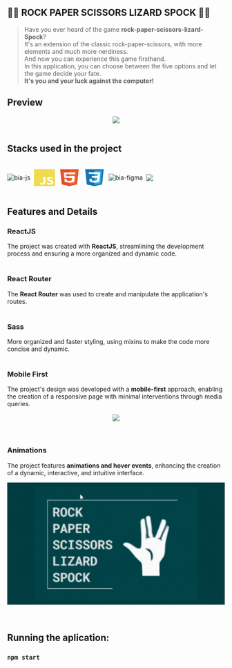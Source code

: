 ## 🖖🏼 ROCK PAPER SCISSORS LIZARD SPOCK 🖖🏼
>Have you ever heard of the game **rock-paper-scissors-lizard-Spock**? <br>It's an extension of the classic rock-paper-scissors, with more elements and much more nerdiness. <br>And now you can experience this game firsthand. <br>In this application, you can choose between the five options and let the game decide your fate. <br>**It's you and your luck against the computer!**<br>

## Preview
<div align="center">
  <img align="center" src="public/preview.gif" width="700px">
</div> <br>

## Stacks used in the project
<div style="display: inline_block"><br>
  <img align="center" alt="bia-js" height="40" width="50" src="https://www.vectorlogo.zone/logos/reactjs/reactjs-icon.svg">
  <img>
  <img align="center" alt="bia-js" height="40" width="50" src="https://raw.githubusercontent.com/devicons/devicon/master/icons/javascript/javascript-plain.svg">
  <img>
  <img align="center" alt="bia-HTML" height="40" width="50" src="https://raw.githubusercontent.com/devicons/devicon/master/icons/html5/html5-original.svg">
  <img>
  <img align="center" alt="bia-CSS" height="40" width="50" src="https://raw.githubusercontent.com/devicons/devicon/master/icons/css3/css3-original.svg">
  <img>
  <img align="center" width="40" height="40" src="https://www.vectorlogo.zone/logos/figma/figma-icon.svg" alt="bia-figma"/>
  <img>
  <img align="center" src="https://www.vectorlogo.zone/logos/sass-lang/sass-lang-icon.svg" height="50"/>
</div>
<br>

## Features and Details


### ReactJS
The project was created with **ReactJS**, streamlining the development process and ensuring a more organized and dynamic code.<br><br>

### React Router
The **React Router** was used to create and manipulate the application's routes.<br><br>

### Sass 
More organized and faster styling, using mixins to make the code more concise and dynamic.<br><br>

### Mobile First
The project's design was developed with a **mobile-first** approach, enabling the creation of a responsive page with minimal interventions through media queries.

<div align="center">
  <img align="center" src="public/responsive.gif" width="700px">
</div> <br><br>

### Animations
The project features **animations and hover events**, enhancing the creation of a dynamic, interactive, and intuitive interface.
<div align="center">
  <img align="center" src="public/animations.gif" width="700px">
</div> <br><br>




## Running the aplication:

### `npm start`





